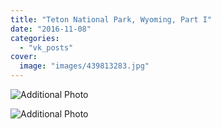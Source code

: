 ```yaml
---
title: "Teton National Park, Wyoming, Part I"
date: "2016-11-08"
categories: 
  - "vk_posts"
cover:
  image: "images/439813283.jpg"
---
```


![Additional Photo](https://vodpop.ru/wp-content/uploads/2023/07/439813284.jpg)

![Additional Photo](https://vodpop.ru/wp-content/uploads/2023/07/439813285.jpg)

